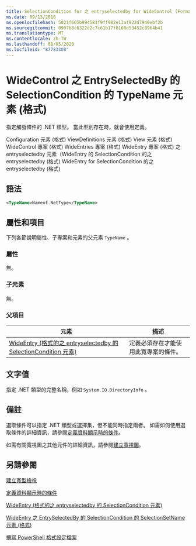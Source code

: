 ```yaml
---
title: SelectionCondition for 之 entryselectedby for WideControl (Format 的 TypeName 元素) |Microsoft Docs
ms.date: 09/13/2016
ms.openlocfilehash: 5021f665b994581f9ff982e13af922d7940ebf2b
ms.sourcegitcommit: 0907b8c6322d2c7c61b17f8168d53452c8964b41
ms.translationtype: MT
ms.contentlocale: zh-TW
ms.lasthandoff: 08/05/2020
ms.locfileid: "87783308"
---
```

# <a name="typename-element-for-selectioncondition-for-entryselectedby-for-widecontrol-format"></a>WideControl 之 EntrySelectedBy 的 SelectionCondition 的 TypeName 元素 (格式)

指定觸發條件的 .NET 類型。 當此型別存在時，就會使用定義。

Configuration 元素 (格式) ViewDefinitions 元素 (格式) View 元素 (格式) WideControl 專案 (格式) WideEntries 專案 (格式) WideEntry 專案 (格式) 之 entryselectedby 元素（WideEntry 的 SelectionCondition 的之 entryselectedby (格式) WideEntry for SelectionCondition 的之 entryselectedby (格式) 

## <a name="syntax"></a>語法

```xml
<TypeName>Nameof.NetType</TypeName>
```

## <a name="attributes-and-elements"></a>屬性和項目

下列各節說明屬性、子專案和元素的父元素 `TypeName` 。

### <a name="attributes"></a>屬性

無。

### <a name="child-elements"></a>子元素

無。

### <a name="parent-elements"></a>父項目

|元素|描述|
|-------------|-----------------|
|[WideEntry (格式的之 entryselectedby 的 SelectionCondition 元素) ](./selectioncondition-element-for-entryselectedby-for-widecontrol-format.md)|定義必須存在才能使用此寬專案的條件。|

## <a name="text-value"></a>文字值

指定 .NET 類型的完整名稱，例如 `System.IO.DirectoryInfo` 。

## <a name="remarks"></a>備註

選取條件可以指定 .NET 類型或選擇集，但不能同時指定兩者。 如需如何使用選取條件的詳細資訊，請參閱[定義資料顯示時的條件](./defining-conditions-for-displaying-data.md)。

如需有關寬視圖之其他元件的詳細資訊，請參閱[建立寬視圖](./creating-a-wide-view.md)。

## <a name="see-also"></a>另請參閱

[建立寬型檢視](./creating-a-wide-view.md)

[定義資料顯示時的條件](./defining-conditions-for-displaying-data.md)

[WideEntry (格式的之 entryselectedby 的 SelectionCondition 元素) ](./selectioncondition-element-for-entryselectedby-for-widecontrol-format.md)

[WideEntry 之 EntrySelectedBy 的 SelectionCondition 的 SelectionSetName 元素 (格式)](./selectionsetname-element-for-selectioncondition-for-entryselectedby-for-wideentry-format.md)

[撰寫 PowerShell 格式設定檔案](./writing-a-powershell-formatting-file.md)

